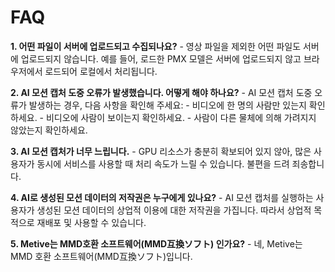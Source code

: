 # FAQ

**1. 어떤 파일이 서버에 업로드되고 수집되나요?**
    - 영상 파일을 제외한 어떤 파일도 서버에 업로드되지 않습니다. 예를 들어, 로드한 PMX 모델은 서버에 업로드되지 않고 브라우저에서 로드되어 로컬에서 처리됩니다.

**2. AI 모션 캡처 도중 오류가 발생했습니다. 어떻게 해야 하나요?**
    - AI 모션 캡처 도중 오류가 발생하는 경우, 다음 사항을 확인해 주세요:
        - 비디오에 한 명의 사람만 있는지 확인하세요.
        - 비디오에 사람이 보이는지 확인하세요.
        - 사람이 다른 물체에 의해 가려지지 않았는지 확인하세요.

**3. AI 모션 캡처가 너무 느립니다.**
    - GPU 리소스가 충분히 확보되어 있지 않아, 많은 사용자가 동시에 서비스를 사용할 때 처리 속도가 느릴 수 있습니다. 불편을 드려 죄송합니다.

**4. AI로 생성된 모션 데이터의 저작권은 누구에게 있나요?**
    - AI 모션 캡처를 실행하는 사용자가 생성된 모션 데이터의 상업적 이용에 대한 저작권을 가집니다. 따라서 상업적 목적으로 재배포 및 사용할 수 있습니다.

**5. Metive는 MMD호환 소프트웨어(MMD互換ソフト) 인가요?**
    - 네, Metive는 MMD 호환 소프트웨어(MMD互換ソフト)입니다.
